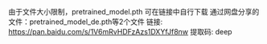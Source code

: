 由于文件大小限制，pretrained_model.pth 可在链接中自行下载
通过网盘分享的文件：pretrained_model_de.pth等2个文件
链接: https://pan.baidu.com/s/1V6mRvHDFzAzs1DXYfJf8nw 提取码: deep
